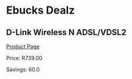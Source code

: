 
# Ebucks Dealz
## D-Link Wireless N ADSL/VDSL2
[Product Page](https://www.ebucks.com/web/shop/productSelected.do?prodId=604145022&catId=714948688)

Price: R739.00

Savings: 60.0


	